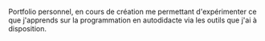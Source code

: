 Portfolio personnel, en cours de création me permettant d'expérimenter ce que j'apprends sur la programmation en autodidacte via les outils que j'ai à disposition.
